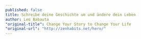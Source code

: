 ```yaml
---
published: false
title: Schreibe deine Geschichte um und ändere dein Leben
author: Leo Babauta
"original-title": Change Your Story to Change Your Life
"original-url": "http://zenhabits.net/hero/"
---
```



